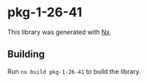 # pkg-1-26-41

This library was generated with [Nx](https://nx.dev).

## Building

Run `nx build pkg-1-26-41` to build the library.
